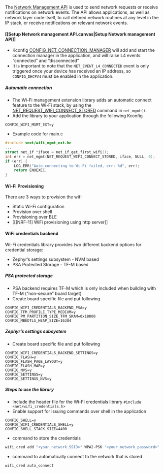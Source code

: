 The [Network Management API](https://developer.nordicsemi.com/nRF_Connect_SDK/doc/latest/zephyr/connectivity/networking/api/net_mgmt.html#network-management) is used to send network requests or receive notifications on network events. The API allows applications, as well as network layer code itself, to call defined network routines at any level in the IP stack, or receive notifications on relevant network events.

#### [[Setup Network management API.canvas|Setup Network management API]] 
- Kconfig [CONFIG_NET_CONNECTION_MANAGER](https://developer.nordicsemi.com/nRF_Connect_SDK/doc/latest/kconfig/index.html#CONFIG_NET_CONNECTION_MANAGER) will add and start the connection manager in the application, and will raise L4 events “connected” and “disconnected”
- It is important to note that the `NET_EVENT_L4_CONNECTED` event is only triggered once your device has received an IP address, so `CONFIG_DHCPV4` must be enabled in the application.

##### Automatic connection
- The Wi-Fi management extension library adds an automatic connect feature to the Wi-Fi stack, by using the [NET_REQUEST_WIFI_CONNECT_STORED](https://developer.nordicsemi.com/nRF_Connect_SDK/doc/latest/nrf/libraries/networking/wifi_mgmt_ext.html#c.NET_REQUEST_WIFI_CONNECT_STORED) command in `net_mgmt()`.
- Add the library to your application through the following Kconfig
```
CONFIG_WIFI_MGMT_EXT=y
```
- Example code for main.c
```c
#include <net/wifi_mgmt_ext.h>
...
struct net_if *iface = net_if_get_first_wifi();
int err = net_mgmt(NET_REQUEST_WIFI_CONNECT_STORED, iface, NULL, 0);
if (err) {
	LOG_ERR("Auto-connecting to Wi-Fi failed, err: %d", err);
	return ENOEXEC;
}
```

#### Wi-Fi Provisioning
There are 3 ways to provision the wifi 
- Static Wi-Fi configuration
- Provision over shell
- Provisioning over BLE
- [[[NRF-11] WiFi provisioning using http server]]

#### WiFi credentials backend
Wi-Fi credentials library provides two different backend options for credential storage:
- Zephyr’s settings subsystem - NVM based
- PSA Protected Storage - TF-M based

##### PSA protected storage
- PSA backend requires TF-M which is only included when building with TF-M (“non-secure” board target)
- Create board specific file and put following 
```c-like
CONFIG_WIFI_CREDENTIALS_BACKEND_PSA=y
CONFIG_TFM_PROFILE_TYPE_MEDIUM=y
CONFIG_PM_PARTITION_SIZE_TFM_SRAM=0x18000
CONFIG_MBEDTLS_HEAP_SIZE=16384 
```

##### Zephyr’s settings subsystem 
- Create board specific file and put following 
```c-like
CONFIG_WIFI_CREDENTIALS_BACKEND_SETTINGS=y
CONFIG_FLASH=y
CONFIG_FLASH_PAGE_LAYOUT=y
CONFIG_FLASH_MAP=y
CONFIG_NVS=y
CONFIG_SETTINGS=y
CONFIG_SETTINGS_NVS=y
```

##### Steps to use the library
- Include the header file for the Wi-Fi credentials library `#include <net/wifi_credentials.h>`
- Enable support for issuing commands over shell in the application
```c-like
CONFIG_SHELL=y
CONFIG_WIFI_CREDENTIALS_SHELL=y
CONFIG_SHELL_STACK_SIZE=4400
```
- command to store the credentials
```sh
wifi_cred add "<your_network_SSID>" WPA2-PSK "<your_network_password>"
```
- command to automatically connect to the network that is stored
```sh
wifi_cred auto_connect
```
